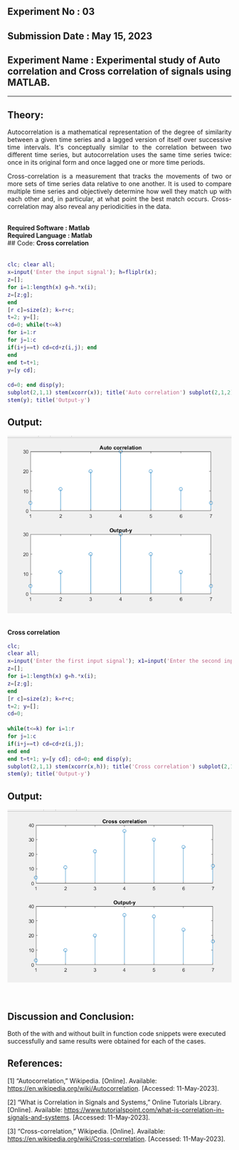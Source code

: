 ## Experiment No : 03

## Submission Date : May 15, 2023

## Experiment Name : Experimental study of Auto correlation and Cross correlation of signals using MATLAB.

---

## Theory:

<p style="text-align: justify">
Autocorrelation is a mathematical representation of the degree of similarity between a given time series and a lagged version of itself over successive time intervals. It's conceptually similar to the correlation between two different time series, but autocorrelation uses the same time series twice: once in its original form and once lagged one or more time periods.
</p>
<p style="text-align: justify">
Cross-correlation is a measurement that tracks the movements of two or more sets of time series data relative to one another. It is used to compare multiple time series and objectively determine how well they match up with each other and, in particular, at what point the best match occurs.
Cross-correlation may also reveal any periodicities in the data.

</p>
<br>
<b> Required Software : Matlab</b>
<br>
<b> Required Language : Matlab</b>
<br>
## Code:
<b> Cross correlation</b>
  <br>
  
```matlab

clc; clear all;
x=input('Enter the input signal'); h=fliplr(x);
z=[];
for i=1:length(x) g=h.*x(i);
z=[z;g];
end
[r c]=size(z); k=r+c;
t=2; y=[];
cd=0; while(t<=k)
for i=1:r
for j=1:c
if(i+j==t) cd=cd+z(i,j); end
end
end t=t+1;
y=[y cd];
 
cd=0; end disp(y);
subplot(2,1,1) stem(xcorr(x)); title('Auto correlation') subplot(2,1,2);
stem(y); title('Output-y')

```

## Output:

![Output](src/auto.png)

<br>
<b> Cross correlation</b>
  <br>
  
```matlab
clc;
clear all;
x=input('Enter the first input signal'); x1=input('Enter the second input signal'); h=fliplr(x1);
z=[];
for i=1:length(x) g=h.*x(i);
z=[z;g];
end
[r c]=size(z); k=r+c;
t=2; y=[];
cd=0;
 
while(t<=k) for i=1:r
for j=1:c
if(i+j==t) cd=cd+z(i,j);
end end
end t=t+1; y=[y cd]; cd=0; end disp(y);
subplot(2,1,1) stem(xcorr(x,h)); title('Cross correlation') subplot(2,1,2);
stem(y); title('Output-y')

```

## Output:

![Output](src/cross.png)

<br>


## Discussion and Conclusion:

<p style="text-align: justify">

Both of the with and without built in function code snippets were executed successfully and same results were obtained for each of the cases.

</p>

## References:

[1] “Autocorrelation,” Wikipedia. [Online]. Available: https://en.wikipedia.org/wiki/Autocorrelation. [Accessed: 11-May-2023].

[2] “What is Correlation in Signals and Systems,” Online Tutorials Library. [Online]. Available: https://www.tutorialspoint.com/what-is-correlation-in-signals-and-systems. [Accessed: 11-May-2023].

[3] “Cross-correlation,” Wikipedia. [Online]. Available: https://en.wikipedia.org/wiki/Cross-correlation. [Accessed: 11-May-2023].

